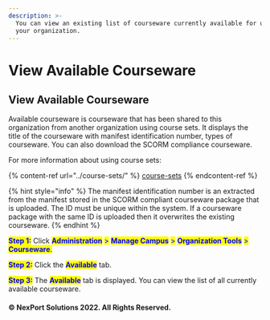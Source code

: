 ```yaml
---
description: >-
  You can view an existing list of courseware currently available for usage by
  your organization.
---
```


# View Available Courseware

## View Available Courseware

Available courseware is courseware that has been shared to this organization from another organization using course sets. It displays the title of the courseware with manifest identification number, types of courseware. You can also download the SCORM compliance courseware.

For more information about using course sets:

{% content-ref url="../course-sets/" %}
[course-sets](../course-sets/)
{% endcontent-ref %}

{% hint style="info" %}
The manifest identification number is an extracted from the manifest stored in the SCORM compliant courseware package that is uploaded. The ID must be unique within the system. If a courseware package with the same ID is uploaded then it overwrites the existing courseware.
{% endhint %}

<mark style="color:blue;">**Step 1:**</mark>  Click <mark style="color:blue;">**Administration**</mark> <mark style="color:blue;"></mark><mark style="color:blue;">></mark> <mark style="color:blue;"></mark><mark style="color:blue;">**Manage Campus**</mark> <mark style="color:blue;"></mark><mark style="color:blue;">></mark> <mark style="color:blue;"></mark><mark style="color:blue;">**Organization Tools**</mark> <mark style="color:blue;"></mark><mark style="color:blue;">></mark> <mark style="color:blue;"></mark><mark style="color:blue;">**Courseware**</mark><mark style="color:blue;">.</mark>

<mark style="color:blue;">**Step 2:**</mark>  Click the <mark style="color:blue;">**Available**</mark> tab.

<mark style="color:blue;">**Step 3:**</mark>  The <mark style="color:blue;">**Available**</mark> tab is displayed. You can view the list of all currently available courseware.

#### © NexPort Solutions 2022. All Rights Reserved.
